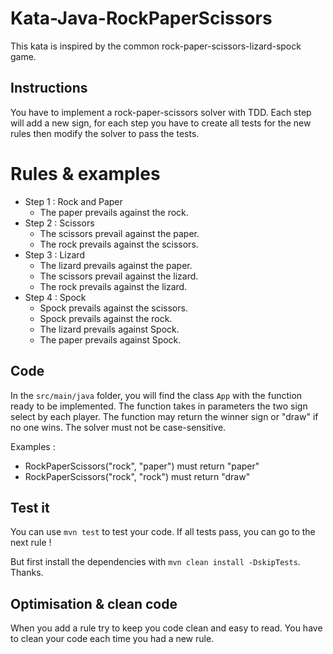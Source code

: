 # Kata-Java-RockPaperScissors
This kata is inspired by the common rock-paper-scissors-lizard-spock game.

## Instructions
You have to implement a rock-paper-scissors solver with TDD.
Each step will add a new sign, for each step you have to create all tests for the new rules then modify the solver to pass the tests.

# Rules & examples
* Step 1 : Rock and Paper
  - The paper prevails against the rock.
* Step 2 : Scissors
  - The scissors prevail against the paper.
  - The rock prevails against the scissors.
* Step 3 : Lizard
  - The lizard prevails against the paper.
  - The scissors prevail against the lizard.
  - The rock prevails against the lizard.
* Step 4 : Spock
  - Spock prevails against the scissors.
  - Spock prevails against the rock.
  - The lizard prevails against Spock.
  - The paper prevails against Spock.
  
## Code
In the `src/main/java` folder, you will find the class `App` with the function ready to be implemented.
The function takes in parameters the two sign select by each player. The function may return the winner sign or "draw" if no one wins.
The solver must not be case-sensitive.

Examples :
- RockPaperScissors("rock", "paper") must return "paper"
- RockPaperScissors("rock", "rock") must return "draw"

## Test it
You can use `mvn test` to test your code. If all tests pass, you can go to the next rule !

But first install the dependencies with `mvn clean install -DskipTests`. Thanks.

## Optimisation & clean code
When you add a rule try to keep you code clean and easy to read. You have to clean your code each time you had a new rule.